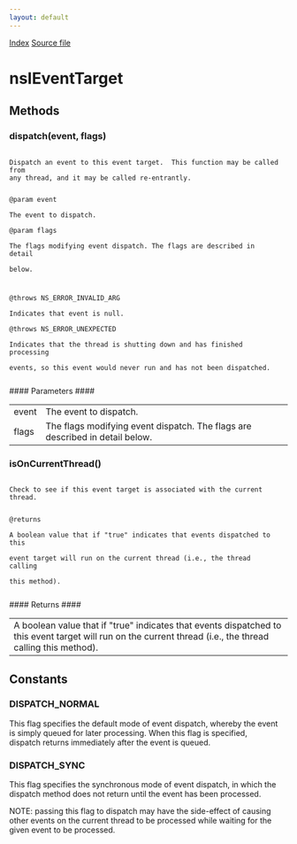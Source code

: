 ```yaml
---
layout: default
---
```

<div id='links'><a href="../index.html">Index</a>
<a href="http://dxr.mozilla.org/mozilla-central/source/xpcom/threads/nsIEventTarget.idl">Source file</a>
</div>

# nsIEventTarget #

## Methods ##

### dispatch(event, flags) ###
<code>  
Dispatch an event to this event target.  This function may be called from  
any thread, and it may be called re-entrantly.  
  
@param event  
  The event to dispatch.  
@param flags  
  The flags modifying event dispatch.  The flags are described in detail  
  below.  
  
@throws NS_ERROR_INVALID_ARG  
  Indicates that event is null.  
@throws NS_ERROR_UNEXPECTED  
  Indicates that the thread is shutting down and has finished processing  
events, so this event would never run and has not been dispatched.   
  
</code>
#### Parameters ####

<table>

<tr>
<td>event</td>
<td>  The event to dispatch.  
</td>
</tr>

<tr>
<td>flags</td>
<td>  The flags modifying event dispatch.  The flags are described in detail  
  below.  
</td>
</tr>

</table>

### isOnCurrentThread() ###
<code>  
Check to see if this event target is associated with the current thread.  
  
@returns  
  A boolean value that if "true" indicates that events dispatched to this  
  event target will run on the current thread (i.e., the thread calling  
  this method).  
  
</code>
#### Returns ####

<table>

<tr>
<td>  A boolean value that if "true" indicates that events dispatched to this  
  event target will run on the current thread (i.e., the thread calling  
  this method).  
</td>
</tr>

</table>

## Constants ##

### DISPATCH_NORMAL ###
  
This flag specifies the default mode of event dispatch, whereby the event  
is simply queued for later processing.  When this flag is specified,  
dispatch returns immediately after the event is queued.  
  

### DISPATCH_SYNC ###
  
This flag specifies the synchronous mode of event dispatch, in which the  
dispatch method does not return until the event has been processed.  
  
NOTE: passing this flag to dispatch may have the side-effect of causing  
other events on the current thread to be processed while waiting for the  
given event to be processed.  
  
